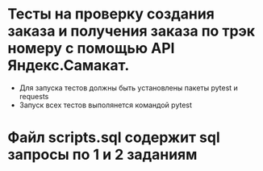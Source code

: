 ﻿# Тесты на проверку создания заказа и получения заказа по трэк номеру с помощью API Яндекс.Самакат.
- Для запуска тестов должны быть установлены пакеты pytest и requests
- Запуск всех тестов выполянется командой pytest

# Файл scripts.sql содержит sql запросы по 1 и 2 заданиям